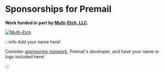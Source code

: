 # Sponsorships for Premail

**Work funded in part by [Multi-Etch, LLC](https://www.multietch.com).**

[![Multi-Etch](/img/sponsors/multietch.jpg)](https://www.multietch.com)

:::info Add your name here!

Consider [sponsoring rootwork](https://github.com/sponsors/rootwork),
Premail's developer, and have your name or logo included here!

:::
